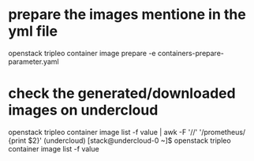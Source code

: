 
# prepare the images mentione in the yml file
openstack tripleo container image prepare -e  containers-prepare-parameter.yaml

# check the generated/downloaded images on undercloud
openstack tripleo container image list -f value | awk -F '//' '/prometheus/ {print $2}'
(undercloud) [stack@undercloud-0 ~]$ openstack tripleo container image list -f value
